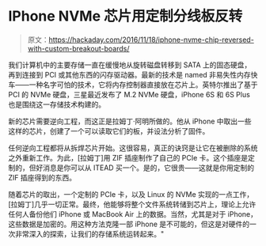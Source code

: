 # IPhone NVMe 芯片用定制分线板反转

> 原文：<https://hackaday.com/2016/11/18/iphone-nvme-chip-reversed-with-custom-breakout-boards/>

我们计算机中的主要存储一直在缓慢地从旋转磁盘转移到 SATA 上的固态硬盘，再到连接到 PCI 或其他东西的闪存驱动器。最新的技术是 named 非易失性内存快车——一种名字可怕的技术，它将内存控制器直接放在芯片上。英特尔推出了基于 PCI 的 NVMe 硬盘，三星最近发布了 M.2 NVMe 硬盘，iPhone 6S 和 6S Plus 也是围绕这一存储技术构建的。

新的芯片需要逆向工程，而这正是拉姆丁·阿明所做的。他从 iPhone 中取出一些这样的芯片，创建了一个可以读取它们的板，并设法分析了固件。

任何逆向工程都将从拆焊芯片开始。这很容易，真正的诀窍是让它在被删除的系统之外重新工作。为此，[拉姆丁]用 ZIF 插座制作了自己的 PCIe 卡。这个插座是定制的，但好消息是你可以从 ITEAD 买一个。是的，它很贵——这就是你用定制的 ZIF 插座得到的东西。

随着芯片的取出，一个定制的 PCIe 卡，以及 Linux 的 NVMe 实现的一点工作，[拉姆丁]几乎一切正常。最终，他能够将整个文件系统转储到芯片上，理论上允许任何人备份他们 iPhone 或 MacBook Air 上的数据。当然，尤其是对于 iPhone，这些数据是加密的。用这种方法克隆一部 iPhone 是不可能的，但这是对硬件的一次非常深入的探索，让我们的存储系统运转起来。"
